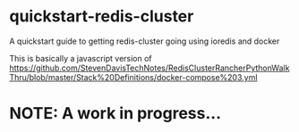 # quickstart-redis-cluster
A quickstart guide to getting redis-cluster going using ioredis and docker

This is basically a javascript version of <https://github.com/StevenDavisTechNotes/RedisClusterRancherPythonWalkThru/blob/master/Stack%20Definitions/docker-compose%203.yml>

# NOTE:  A work in progress...
